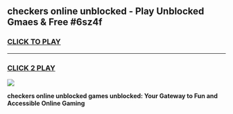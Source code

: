 
## checkers online unblocked - Play Unblocked Gmaes & Free #6sz4f
<h3>
<a href="https://news.freeplayer.one?title=checkers_online_unblocked&ref=24F">CLICK TO PLAY</a></h3>
<hr>

<h3>
<a href="https://news.freeplayer.one?title=checkers_online_unblocked&ref=24F">CLICK 2 PLAY</a>
  
</h3>

<a href="https://news.freeplayer.one?title=checkers_online_unblocked&ref=24F/"><img src="https://clearcache.store/games.png"></a>


**checkers online unblocked games unblocked: Your Gateway to Fun and Accessible Online Gaming**
